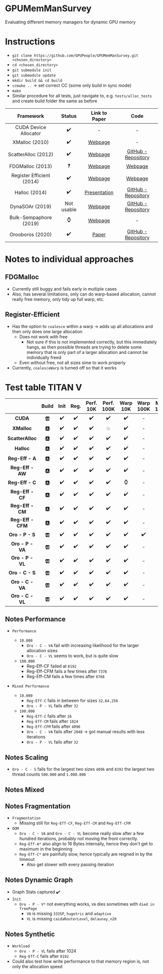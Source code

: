 # GPUMemManSurvey
Evaluating different memory managers for dynamic GPU memory

# Instructions
* `git clone https://github.com/GPUPeople/GPUMemManSurvey.git <chosen_directory>`
* `cd <chosen_directory>`
* `git submodule init`
* `git submodule update`
* `mkdir build && cd build`
* `ccmake ..` -> set correct CC (some only build in sync mode)
* `make`
* Similar procedure for all tests, just navigate to, e.g. `tests/alloc_tests` and create build folder the same as before

| Framework | Status | Link to Paper | Code |
|:---:|:---:|:---:| :---:|
| CUDA Device Allocator | :heavy_check_mark: 	| - | - |
| XMalloc (2010)				| 	:heavy_check_mark: 	| [Webpage](http://hdl.handle.net/2142/16137) | - |
| ScatterAlloc (2012) 			| :heavy_check_mark: 	| [Webpage](https://ieeexplore.ieee.org/document/6339604) | [GitHub - Repository](https://github.com/ax3l/scatteralloc) |
| FDGMalloc (2013) 			    |  :question: 	| [Webpage](https://www.gcc.tu-darmstadt.de/media/gcc/papers/Widmer_2013_FDM.pdf) | [Webpage](https://www.gcc.tu-darmstadt.de/home/proj/fdgmalloc/index.en.jsp) |
| Register Efficient (2014)	    | :heavy_check_mark:	| [Webpage](https://diglib.eg.org/bitstream/handle/10.2312/hpg.20141090.019-027/019-027.pdf?sequence=1&isAllowed=y) | [Webpage](http://decibel.fi.muni.cz/~xvinkl/CMalloc/) |
| Halloc (2014)				    |  :heavy_check_mark: 	| [Presentation](http://on-demand.gputechconf.com/gtc/2014/presentations/S4271-halloc-high-throughput-dynamic-memory-allocator.pdf) | [GitHub - Repository](https://github.com/canonizer/halloc) |
| DynaSOAr (2019)               |   Not usable   | [Webpage](https://drops.dagstuhl.de/opus/volltexte/2019/10809/pdf/LIPIcs-ECOOP-2019-17.pdf) | [GitHub - Repository](https://github.com/prg-titech/dynasoar)|
| Bulk-Sempaphore (2019)		| 	:watch: 	| [Webpage](https://research.nvidia.com/publication/2019-02_Throughput-oriented-GPU-memory) | - |
| Orooboros (2020)			    | :heavy_check_mark:	| [Paper](https://dl.acm.org/doi/pdf/10.1145/3392717.3392742) | [GitHub - Repository](https://github.com/GPUPeople/Orooboros) |

# Notes to individual approaches
## FDGMalloc
* Currently still buggy and fails early in multiple cases
* Also, has several limitations, only can do warp-based allocation, cannot really free memory, only tidy up full warp, etc.

## Register-Efficient
* Has the option to `coalesce` within a warp -> adds up all allocations and then only does one large allocation
  * Does not work with free
    * Not sure if this is not implemented correctly, but this immediately hangs, as then possible threads are trying to delete some memory that is only part of a larger allocation and cannot be individually freed
  * Even without free, not all sizes sime to work properly
* Currently, `coalesceWarp` is turned off so that it works

# Test table TITAN V

| | Build |Init|Reg.| Perf. 10K | Perf. 100K | Warp 10K | Warp 100K | Mix 10K | Mix 100K | Scale | Frag. 1|OOM|Graph Init.|Graph Up.|Graph Range|Synth.|
|:---:|:---:|:---:| :---:|:---:|:---:|:---:|:---:|:---:|:---:|:---:|:---:|:---:|:---:|:---:|:---:|:---:|
|**CUDA**|:ab:|:heavy_check_mark:|:heavy_check_mark:|:heavy_check_mark:|:heavy_check_mark:|:heavy_check_mark:|-|:heavy_check_mark:|:heavy_check_mark:|:heavy_check_mark:|:heavy_check_mark:|:heavy_check_mark:|:heavy_check_mark:|:heavy_check_mark:|:heavy_check_mark:|:heavy_check_mark:|
|**XMalloc**|:a:|:heavy_check_mark:|:heavy_check_mark:|:heavy_check_mark:|:boom:|:heavy_check_mark:|-|:heavy_check_mark:|:boom:|:boom:|:boom:|:boom:|:question:|:boom:|:boom:|:heavy_check_mark:|
|**ScatterAlloc**|:a:|:heavy_check_mark:|:heavy_check_mark:|:heavy_check_mark:|:heavy_check_mark:|:heavy_check_mark:|-|:heavy_check_mark:|:heavy_check_mark:|:heavy_check_mark:|:heavy_check_mark:|:heavy_check_mark:|:heavy_check_mark:|:heavy_check_mark:|:heavy_check_mark:|:heavy_check_mark:|
|**Halloc**|:a:|:heavy_check_mark:|:heavy_check_mark:|:heavy_check_mark:|:heavy_check_mark:|:heavy_check_mark:|-|:heavy_check_mark:|:heavy_check_mark:|:heavy_check_mark:|:heavy_check_mark:|:heavy_check_mark:|:heavy_check_mark:|:heavy_check_mark:|:heavy_check_mark:|:heavy_check_mark:|
|**Reg-Eff - A**|:a:|:heavy_check_mark:|:heavy_check_mark:|:heavy_check_mark:| :heavy_check_mark:|:heavy_check_mark:|-|:heavy_check_mark:|:heavy_check_mark:|:heavy_check_mark:|:heavy_check_mark:|:heavy_check_mark:|:boom:|:boom:|:boom:|:heavy_check_mark:|
|**Reg-Eff - AW**|:a:|:heavy_check_mark:|:heavy_check_mark:|:heavy_check_mark:| :heavy_check_mark:|:heavy_check_mark:|-|:heavy_check_mark:|:heavy_check_mark:|:heavy_check_mark:|:heavy_check_mark:|:heavy_check_mark:|:boom:|:boom:|:boom:|:heavy_check_mark:|
|**Reg-Eff - C**|:a:|:heavy_check_mark:|:heavy_check_mark:|:heavy_check_mark:| :heavy_check_mark:|:watch:|-|:boom:|:boom:|:heavy_check_mark:|:heavy_check_mark:|:heavy_check_mark:|:question:|:boom:|:boom:|:boom:|
|**Reg-Eff - CF**|:a:|:heavy_check_mark:|:heavy_check_mark:|:heavy_check_mark:| :heavy_check_mark:|:heavy_check_mark:|-|:heavy_check_mark:|:heavy_check_mark:|:heavy_check_mark:|:heavy_check_mark:|:heavy_check_mark:|:question:|:boom:|:boom:|:heavy_check_mark:|
|**Reg-Eff - CM**|:a:|:heavy_check_mark:|:heavy_check_mark:|:heavy_check_mark:| :heavy_check_mark:|:heavy_check_mark:|-|:heavy_check_mark:|:boom:|:heavy_check_mark:|:heavy_check_mark:|:heavy_check_mark:|:question:|:boom:|:boom:|:heavy_check_mark:|
|**Reg-Eff - CFM**|:a:|:heavy_check_mark:|:heavy_check_mark:|:heavy_check_mark:| :heavy_check_mark:|:heavy_check_mark:|-|:heavy_check_mark:|:heavy_check_mark:|:heavy_check_mark:|:heavy_check_mark:|:heavy_check_mark:|:question:|:boom:|:boom:|:heavy_check_mark:|
|**Oro - P - S**|:ab:|:heavy_check_mark:|:heavy_check_mark:|:heavy_check_mark:|:heavy_check_mark:|:heavy_check_mark:|:heavy_check_mark:|:heavy_check_mark:|:heavy_check_mark:|:heavy_check_mark:|:heavy_check_mark:|:heavy_check_mark:|:heavy_check_mark:|:heavy_check_mark:|:heavy_check_mark:|:heavy_check_mark:|
|**Oro - P - VA**|:ab:|:heavy_check_mark:|:heavy_check_mark:|:heavy_check_mark:|:heavy_check_mark:|:heavy_check_mark:|-|:heavy_check_mark:|:heavy_check_mark:|:heavy_check_mark:|:heavy_check_mark:|:heavy_check_mark:|:heavy_check_mark:|:heavy_check_mark:|:heavy_check_mark:|:heavy_check_mark:|
|**Oro - P - VL**|:ab:|:heavy_check_mark:|:heavy_check_mark:|:heavy_check_mark:|:heavy_check_mark:|:heavy_check_mark:|-|:heavy_check_mark:|:heavy_check_mark:|:heavy_check_mark:|:heavy_check_mark:|:heavy_check_mark:|:heavy_check_mark:|:heavy_check_mark:|:heavy_check_mark:|:heavy_check_mark:|
|**Oro - C - S**|:ab:|:heavy_check_mark:|:heavy_check_mark:|:heavy_check_mark:|:heavy_check_mark:|:heavy_check_mark:|-|:heavy_check_mark:|:heavy_check_mark:|:heavy_check_mark:|:heavy_check_mark:|:heavy_check_mark:|:heavy_check_mark:|:heavy_check_mark:|:heavy_check_mark:|:heavy_check_mark:|
|**Oro - C - VA**|:ab:|:heavy_check_mark:|:heavy_check_mark:|:heavy_check_mark:|:heavy_check_mark:|:heavy_check_mark:|-|:heavy_check_mark:|:heavy_check_mark:|:heavy_check_mark:|:heavy_check_mark:|:heavy_check_mark:|:heavy_check_mark:|:heavy_check_mark:|:heavy_check_mark:|:heavy_check_mark:|
|**Oro - C - VL**|:ab:|:heavy_check_mark:|:heavy_check_mark:|:heavy_check_mark:|:heavy_check_mark:|:heavy_check_mark:|-|:heavy_check_mark:|:heavy_check_mark:|:heavy_check_mark:|:heavy_check_mark:|:heavy_check_mark:|:heavy_check_mark:|:heavy_check_mark:|:heavy_check_mark:|:heavy_check_mark:|


## Notes Performance
* `Performance`
  * `10.000`
    * `Oro - C - VA` fail with increasing likelihood for the larger allocation sizes
    * `Oro - C - VL` seems to work, but is quite slow
  * `100.000`
    * Reg-Eff-CF failed at `8192`
    * Reg-Eff-CFM fails a few times after `7376`
    * Reg-Eff-CM fails a few times after `6768`

* `Mixed Performance`
  * `10.000`
    * `Reg-Eff-C` fails in between for sizes `32,64,256`
    * `Oro - P - VL` fails after `32`
  * `100.000`
    * `Reg-Eff-C` fails after `16`
    * `Reg-Eff-CM` fails after `1024`
    * `Reg-Eff-CFM` fails after `4096`
    * `Oro - C - VA` fails after `2048` -> got manual results with less iterations
    * `Oro - P - VL` fails after `32`

## Notes Scaling
* `Oro - C - S` fails for the largest two sizes `4096` and `8192` the largest two thread counts `500.000` and `1.000.000`

## Notes Mixed

## Notes Fragmentation
* `Fragmentation`
  * Missing still for `Reg-Eff-CF`, `Reg-Eff-CM` and `Reg-Eff-CFM`
* `OOM`
  * `Oro - C - VA` and `Oro - C - VL` become really slow after a few hundred iterations, probably not moving the front correctly.
  * `Reg-Eff-A*` also align to 16 Bytes internally, hence they don't get to maximum in the beginning
  * `Reg-Eff-C*` are painfully slow, hence typically are reigned in by the timeout
    * Also get slower with every passing iteration

## Notes Dynamic Graph
* Graph Stats captured :heavy_check_mark:
* `Init`
  * `Oro - P - V*` not everything works, `VA` dies sometimes with `died in freePage`
    * `VA` is missing `333SP`, `hugetric` and `adaptive`
    * `VL` is missing `caidaRouterLevel`, `delaunay_n20`

## Notes Synthetic
* `Workload`
  * `Oro - P - VL` fails after 1024
  * `Reg-Eff-C` fails after `8192`
* Could also test how write performance to that memory region is, not only the allocation speed


